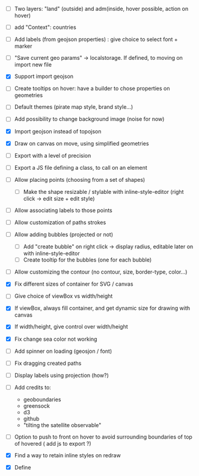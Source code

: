 - [ ] Two layers: "land" (outside) and adm(inside, hover possible, action on hover)
- [ ] add "Context": countries
- [ ] Add labels (from geojson properties) : give choice to select font + marker
- [ ] "Save current geo params" -> localstorage. If defined, to moving on import new file
- [x] Support import geojson
- [ ] Create tooltips on hover: have a builder to chose properties on geometries
- [ ] Default themes (pirate map style, brand style...)
- [ ] Add possibility to change background image (noise for now)
- [x] Import geojson instead of topojson
- [x] Draw on canvas on move, using simplified geometries
- [ ] Export with a level of precision
- [ ] Export a JS file defining a class, to call on an element
- [ ] Allow placing points (choosing from a set of shapes)
    - [ ] Make the shape resizable / stylable with inline-style-editor (right click -> edit size + edit style)
- [ ] Allow associating labels to those points
- [ ] Allow customization of paths strokes
- [ ] Allow adding bubbles (projected or not)
    - [ ] Add "create bubble" on right click -> display radius, editable later on with inline-style-editor
    - [ ] Create tooltip for the bubbles (one for each bubble) 
- [ ] Allow customizing the contour (no contour, size, border-type, color...)
- [x] Fix different sizes of container for SVG / canvas
- [ ] Give choice of viewBox vs width/height
- [x] If viewBox, always fill container, and get dynamic size for drawing with canvas
- [x] If width/height, give control over width/height
- [x] Fix change sea color not working
- [ ] Add spinner on loading (geosjon / font)
- [ ] Fix dragging created paths
- [ ] Display labels using projection (how?)
- [ ] Add credits to:
    - geoboundaries
    - greensock
    - d3
    - github
    - "tilting the satellite observable"
- [ ] Option to push to front on hover to avoid surrounding boundaries of top of hovered ( add js to export ?)
- [x] Find a way to retain inline styles on redraw  
- [x] Define <style> in <defs> in SVG directly  
- [ ] Allow for ordering <land> div after/before countries/ADM1. If after, remove <SourceGraphic> from merge filter, otherwise retain it (for stroke)

 